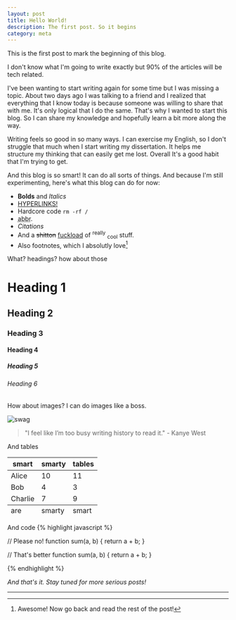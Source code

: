 ```yaml
---
layout: post
title: Hello World!
description: The first post. So it begins
category: meta
---
```


This is the first post to mark the beginning of this blog.

I don't know what I'm going to write exactly but 90% of the articles will be tech related.

I've been wanting to start writing again for some time but I was missing a topic. About two days ago I was talking to a friend and I realized that everything that I know today is because someone was willing to share that with me. It's only logical that I do the same. That's why I wanted to start this blog. So I can share my knowledge and hopefully learn a bit more along the way.

Writing feels so good in so many ways. I can exercise my English, so I don't struggle that much when I start writing my dissertation. It helps me structure my thinking that can easily get me lost. Overall It's a good habit that I'm trying to get.

And this blog is so smart! It can do all sorts of things. And because I'm still experimenting, here's what this blog can do for now:

+ **Bolds** and *Italics*
+ [HYPERLINKS!](#)
+ Hardcore code `rm -rf /`
+ <abbr title="Abbreviations">abbr</abbr>.
+ <cite>Citations</cite>
+ And a <del>shitton</del> <ins>fuckload</ins> of <sup>really</sup> <sub>cool</sub> stuff.
+ Also footnotes, which I absolutly love[^fn-omg]

What? headings? how about those

# Heading 1

## Heading 2

### Heading 3

#### Heading 4

##### Heading 5

###### Heading 6

How about images? I can do images like a boss.

![swag](http://www.zacuto.com/wp-content/uploads/2013/10/stock-footage-guide1.jpg)

> "I feel like I’m too busy writing history to read it." - Kanye West


And tables

<table>
  <thead>
    <tr>
      <th>smart</th>
      <th>smarty</th>
      <th>tables</th>
    </tr>
  </thead>
  <tbody>
    <tr>
      <td>Alice</td>
      <td>10</td>
      <td>11</td>
    </tr>
    <tr>
      <td>Bob</td>
      <td>4</td>
      <td>3</td>
    </tr>
    <tr>
      <td>Charlie</td>
      <td>7</td>
      <td>9</td>
    </tr>
  </tbody>
  <tfoot>
    <tr>
      <td>are</td>
      <td>smarty</td>
      <td>smart</td>
    </tr>
  </tfoot>
</table>

And code
{% highlight javascript %}

// Please no!
function sum(a, b)
{
    return a + b;
}


// That's better
function sum(a, b) {
    return a + b;
}

{% endhighlight %}


*And that's it. Stay tuned for more serious posts!*

---

[^fn-omg]: Awesome! Now go back and read the rest of the post!
